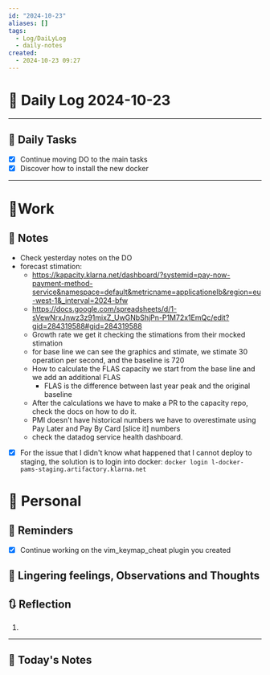 ```yaml
---
id: "2024-10-23"
aliases: []
tags:
  - Log/DaiLyLog
  - daily-notes
created:
  - 2024-10-23 09:27
---
```


# 📅 Daily Log 2024-10-23

---

## 🔷 Daily Tasks

- [x] Continue moving DO to the main tasks
- [x] Discover how to install the new docker

---

# 💼Work

## 🚀 Notes

- Check yesterday notes on the DO
- forecast stimation:
    - https://kapacity.klarna.net/dashboard/?systemid=pay-now-payment-method-service&namespace=default&metricname=applicationelb&region=eu-west-1&_interval=2024-bfw
    - https://docs.google.com/spreadsheets/d/1-sVewNrxJnwz3z91mixZ_UwGNbShjPn-P1M72x1EmQc/edit?gid=284319588#gid=284319588
    - Growth rate we get it checking the stimations from their mocked stimation
    - for base line we can see the graphics and stimate, we stimate 30 operation per second, and the baseline is 720
    - How to calculate the FLAS capacity we start from the base line and we add an additional FLAS
        - FLAS is the difference between last year peak and the original baseline
    - After the calculations we have to make a PR to the capacity repo, check the docs on how to do it.
    - PMI doesn't have historical numbers we have to overestimate using Pay Later and Pay By Card [slice it] numbers
    - check the datadog service health dashboard.

- [x] For the issue that I didn't know what happened that I cannot deploy to staging, the solution is to login into docker: `docker login l-docker-pams-staging.artifactory.klarna.net`

# 👑 Personal

## 📕 Reminders

- [x] Continue working on the vim_keymap_cheat plugin you created

## 💬 Lingering feelings, Observations and Thoughts

## 🔃 Reflection

1.

---

## 📅 Today's Notes
